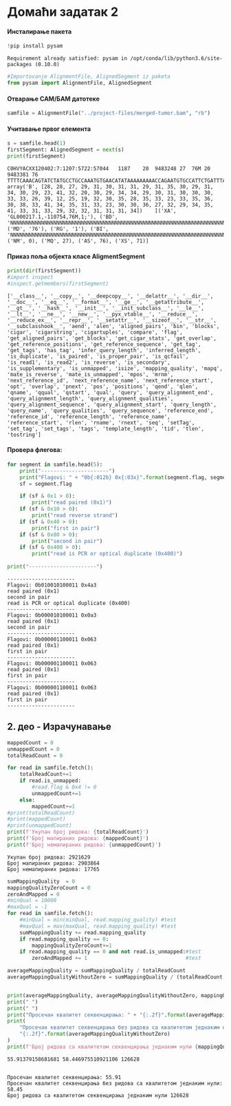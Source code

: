 
# Домаћи задатак 2

#### Инсталирање пакета


```python
!pip install pysam
```

    Requirement already satisfied: pysam in /opt/conda/lib/python3.6/site-packages (0.10.0)



```python
#Importovanje AlignmentFile, AlignedSegment iz paketa
from pysam import AlignmentFile, AlignedSegment

```

#### Отварање САМ/БАМ датотеке


```python
samfile = AlignmentFile("../project-files/merged-tumor.bam", "rb")
```

#### Учитавање првог елемента


```python
s = samfile.head(1)
firstSegment: AlignedSegment = next(s)
print(firstSegment)
```

    C0HVYACXX120402:7:1207:5722:57044	1187	20	9483248	27	76M	20	9483381	76	TTTTCAAACAGTATCTATGCCTGCCAAATGTGAACATATAAAAAAAAACCAGAATGTGCCATTCTGATTTAAACTG	array('B', [28, 28, 27, 29, 31, 30, 31, 31, 29, 31, 35, 30, 29, 31, 34, 30, 29, 23, 41, 32, 20, 30, 29, 34, 34, 29, 30, 31, 30, 30, 30, 33, 33, 26, 39, 12, 25, 19, 32, 30, 35, 28, 35, 33, 23, 33, 35, 36, 30, 38, 33, 41, 34, 35, 31, 33, 23, 30, 30, 36, 27, 32, 29, 34, 35, 41, 33, 31, 33, 29, 32, 32, 31, 31, 31, 34])	[('XA', 'GL000217.1,-110754,76M,1;'), ('BD', 'NNNNNNNNNNNNNNNNNNNNNNNNNNNNNNNNNNNNNNNNNNNNNNNNNNNNNNNNNNNNNNNNNNNNNNNNNNNN'), ('MD', '76'), ('RG', '1'), ('BI', 'NNNNNNNNNNNNNNNNNNNNNNNNNNNNNNNNNNNNNNNNNNNNNNNNNNNNNNNNNNNNNNNNNNNNNNNNNNNN'), ('NM', 0), ('MQ', 27), ('AS', 76), ('XS', 71)]


#### Приказ поља објекта класе AligmentSegment


```python
print(dir(firstSegment))
#import inspect
#inspect.getmembers(firstSegment)
```

    ['__class__', '__copy__', '__deepcopy__', '__delattr__', '__dir__', '__doc__', '__eq__', '__format__', '__ge__', '__getattribute__', '__gt__', '__hash__', '__init__', '__init_subclass__', '__le__', '__lt__', '__ne__', '__new__', '__pyx_vtable__', '__reduce__', '__reduce_ex__', '__repr__', '__setattr__', '__sizeof__', '__str__', '__subclasshook__', 'aend', 'alen', 'aligned_pairs', 'bin', 'blocks', 'cigar', 'cigarstring', 'cigartuples', 'compare', 'flag', 'get_aligned_pairs', 'get_blocks', 'get_cigar_stats', 'get_overlap', 'get_reference_positions', 'get_reference_sequence', 'get_tag', 'get_tags', 'has_tag', 'infer_query_length', 'inferred_length', 'is_duplicate', 'is_paired', 'is_proper_pair', 'is_qcfail', 'is_read1', 'is_read2', 'is_reverse', 'is_secondary', 'is_supplementary', 'is_unmapped', 'isize', 'mapping_quality', 'mapq', 'mate_is_reverse', 'mate_is_unmapped', 'mpos', 'mrnm', 'next_reference_id', 'next_reference_name', 'next_reference_start', 'opt', 'overlap', 'pnext', 'pos', 'positions', 'qend', 'qlen', 'qname', 'qqual', 'qstart', 'qual', 'query', 'query_alignment_end', 'query_alignment_length', 'query_alignment_qualities', 'query_alignment_sequence', 'query_alignment_start', 'query_length', 'query_name', 'query_qualities', 'query_sequence', 'reference_end', 'reference_id', 'reference_length', 'reference_name', 'reference_start', 'rlen', 'rname', 'rnext', 'seq', 'setTag', 'set_tag', 'set_tags', 'tags', 'template_length', 'tid', 'tlen', 'tostring']


#### Провера флегова:


```python
for segment in samfile.head(5):
    print("----------------------")
    print("Flagovi: " + "0b{:012b} 0x{:03x}".format(segment.flag, segment.flag))
    sf = segment.flag

    if (sf & 0x1 > 0):
        print("read paired (0x1)")
    if (sf & 0x10 > 0):
        print("read reverse strand")
    if (sf & 0x40 > 0):
        print("first in pair")
    if (sf & 0x80 > 0):
        print("second in pair")
    if (sf & 0x400 > 0):
        print("read is PCR or optical duplicate (0x400)")
        
print("----------------------") 
```

    ----------------------
    Flagovi: 0b010010100011 0x4a3
    read paired (0x1)
    second in pair
    read is PCR or optical duplicate (0x400)
    ----------------------
    Flagovi: 0b000010100011 0x0a3
    read paired (0x1)
    second in pair
    ----------------------
    Flagovi: 0b000001100011 0x063
    read paired (0x1)
    first in pair
    ----------------------
    Flagovi: 0b000001100011 0x063
    read paired (0x1)
    first in pair
    ----------------------
    Flagovi: 0b000001100011 0x063
    read paired (0x1)
    first in pair
    ----------------------


## 2. део - Израчунавање


```python
mappedCount = 0
unmappedCount = 0
totalReadCount = 0

for read in samfile.fetch():
    totalReadCount+=1
    if read.is_unmapped:
        #read.flag & 0x4 != 0
        unmappedCount+=1
    else:
        mappedCount+=1
#print(totalReadCount)        
#print(mappedCount)
#print(unmappedCount)
print(f'Укупан број ридова: {totalReadCount}')
print(f'Број мапираних ридова: {mappedCount}')
print(f'Број немапираних ридова: {unmappedCount}')
```

    Укупан број ридова: 2921629
    Број мапираних ридова: 2903864
    Број немапираних ридова: 17765



```python
sumMappingQuality  = 0
mappingQualityZeroCount = 0
zeroAndMapped = 0
#minQual = 10000
#maxQual = -1
for read in samfile.fetch():
    #minQual = min(minQual, read.mapping_quality) #test
    #maxQual = max(maxQual, read.mapping_quality) #test
    sumMappingQuality += read.mapping_quality
    if read.mapping_quality == 0:
        mappingQualityZeroCount+=1
    if read.mapping_quality == 0 and not read.is_unmapped:#test
        zeroAndMapped += 1                                #test

averageMappingQuality = sumMappingQuality / totalReadCount
averageMappingQualityWithoutZero = sumMappingQuality / (totalReadCount - mappingQualityZeroCount)


print(averageMappingQuality, averageMappingQualityWithoutZero, mappingQualityZeroCount)#, zeroAndMapped
print(" ")
print(" ")
print("Просечан квалитет секвенцирања: " + "{:.2f}".format(averageMappingQuality))
print(
    "Просечан квалитет секвенцирања без ридова са квалитетом једнаким нули: " + 
    "{:.2f}".format(averageMappingQualityWithoutZero)
)
print(f'Број ридова са квалитетом секвенцирања једнаким нули {mappingQualityZeroCount}')
```

    55.91379158681681 58.446975510921106 126628
     
     
    Просечан квалитет секвенцирања: 55.91
    Просечан квалитет секвенцирања без ридова са квалитетом једнаким нули: 58.45
    Број ридова са квалитетом секвенцирања једнаким нули 126628

